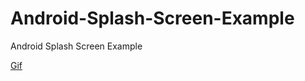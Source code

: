 # Android-Splash-Screen-Example
Android Splash Screen Example

[Gif](https://github.com/serkankaya/Android-Splash-Screen-Example/blob/master/image/splash-screen.gif)
